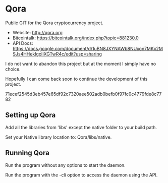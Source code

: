 # Qora
Public GIT for the Qora cryptocurrency project.

* Website: http://qora.org
* Bitcointalk: https://bitcointalk.org/index.php?topic=881230.0
* API Docs: https://docs.google.com/document/d/1uBN8JXYNAWb8NUxon7MKx2MSJs4HHekIgolIXGTwR4c/edit?usp=sharing

I do not want to abandon this project but at the moment I simply have no choice.

Hopefully I can come back soon to continue the development of this project.

71ecef2545d3eb457e65df92c7320aee502adb0befb0f97fc0c4779fde8c7782

## Setting up Qora
Add all the libraries from 'libs' except the native folder to your build path.

Set your Native library location to: Qora/libs/native.
## Running Qora
Run the program without any options to start the daemon.

Run the program with the -cli option to access the daemon using the API.


